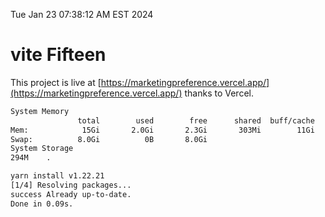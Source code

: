 Tue Jan 23 07:38:12 AM EST 2024

# vite Fifteen


This project is live at [https://marketingpreference.vercel.app/](https://marketingpreference.vercel.app/) thanks to Vercel.

```bash
System Memory
               total        used        free      shared  buff/cache   available
Mem:            15Gi       2.0Gi       2.3Gi       303Mi        11Gi        13Gi
Swap:          8.0Gi          0B       8.0Gi
System Storage
294M	.
```
```bash
yarn install v1.22.21
[1/4] Resolving packages...
success Already up-to-date.
Done in 0.09s.
```
